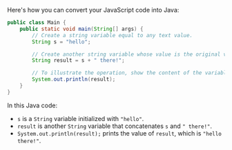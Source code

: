 Here's how you can convert your JavaScript code into Java:

```java
public class Main {
    public static void main(String[] args) {
        // Create a string variable equal to any text value.
        String s = "hello";

        // Create another string variable whose value is the original variable concatenated with another string literal.
        String result = s + " there!";

        // To illustrate the operation, show the content of the variables.
        System.out.println(result);
    }
}
```
In this Java code:

- `s` is a `String` variable initialized with `"hello"`.
- `result` is another `String` variable that concatenates `s` and `" there!"`.
- `System.out.println(result);` prints the value of `result`, which is `"hello there!"`.
